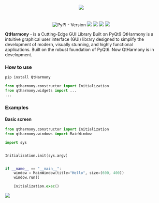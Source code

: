 <p align="center">
    <img src="Logo.png">
</p>
<h1></h1>

<p align="center">

  <img alt="PyPI - Version" src="https://img.shields.io/pypi/v/QtHarmony">
  <img src="https://img.shields.io/github/license/chebupelka8/QtHarmony">
  <img src="https://img.shields.io/github/commit-activity/t/chebupelka8/QtHarmony"> 
  <img src="https://img.shields.io/github/stars/chebupelka8/QtHarmony">
  <img src="https://img.shields.io/github/watchers/chebupelka8/QtHarmony">
  
</p>

<b>QtHarmony</b> - is a Cutting-Edge GUI Library Built on PyQt6 QtHarmony 
is a intuitive graphical user interface (GUI) library designed 
to simplify the development of modern, visually stunning, and highly functional applications. 
Built on the robust foundation of PyQt6. Now QtHarmony is in development.

<h3>How to use</h3>

```sh
pip install QtHarmony
```

```python
from qtharmony.constructor import Initialization
from qtharmony.widgets import ...
...
```

<h3>Examples</h3>
<h4>Basic screen</h4>

```python
from qtharmony.constructor import Initialization
from qtharmony.windows import MainWindow

import sys


Initialization.init(sys.argv)


if __name__ == "__main__":
    window = MainWindow(title="Hello", size=(600, 400))
    window.run()

    Initialization.exec()

```

<img src="examples/basic_screen/basic_screen.png">
